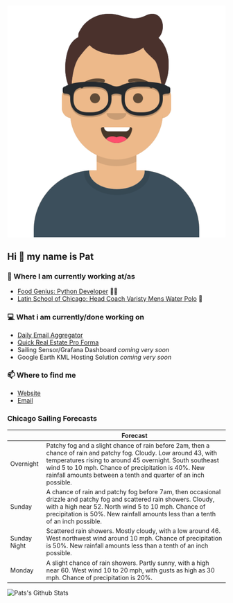 [![Social banner for p-j-falconer](https://raw.githubusercontent.com/P-J-FALCONER/P-J-FALCONER/master/assets/avataaars.svg)](https://patfalconer.com/)
## Hi :wave: my name is Pat

### 💼 Where I am currently working at/as
- [Food Genius: Python Developer](https://getfoodgenius.com/) 🍔🐍
- [Latin School of Chicago: Head Coach Varisty Mens Water Polo](https://www.latinschool.org/) 🤽


### 💻 What i am currently/done working on
 - [Daily Email Aggregator](https://github.com/P-J-FALCONER/dott_daily_mail)
 - [Quick Real Estate Pro Forma](https://github.com/P-J-FALCONER/henry)
 - Sailing Sensor/Grafana Dashboard *coming very soon*
 - Google Earth KML Hosting Solution *coming very soon*

### 📫 Where to find me
 - [Website](https://patfalconer.com/)
 - [Email](mailto:patrick.j.falconer@gmail.com)


### Chicago Sailing Forecasts
|   | Forecast  |
|---|---|
| Overnight | Patchy fog and a slight chance of rain before 2am, then a chance of rain and patchy fog. Cloudy. Low around 43, with temperatures rising to around 45 overnight. South southeast wind 5 to 10 mph. Chance of precipitation is 40%. New rainfall amounts between a tenth and quarter of an inch possible. |
| Sunday | A chance of rain and patchy fog before 7am, then occasional drizzle and patchy fog and scattered rain showers. Cloudy, with a high near 52. North wind 5 to 10 mph. Chance of precipitation is 50%. New rainfall amounts less than a tenth of an inch possible. |
| Sunday Night | Scattered rain showers. Mostly cloudy, with a low around 46. West northwest wind around 10 mph. Chance of precipitation is 50%. New rainfall amounts less than a tenth of an inch possible. |
| Monday | A slight chance of rain showers. Partly sunny, with a high near 60. West wind 10 to 20 mph, with gusts as high as 30 mph. Chance of precipitation is 20%. |

![Pats's Github Stats](https://github-readme-stats.vercel.app/api?username=p-j-falconer&show_icons=true&theme=radical)
